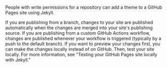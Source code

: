 People with write permissions for a repository can add a theme to a GitHub Pages site using Jekyll.

If you are publishing from a branch, changes to your site are published automatically when the changes are merged into your site's publishing source. If you are publishing from a custom GitHub Actions workflow, changes are published whenever your workflow is triggered (typically by a push to the default branch). If you want to preview your changes first, you can make the changes locally instead of on GitHub. Then, test your site locally. For more information, see "Testing your GitHub Pages site locally with Jekyll."
